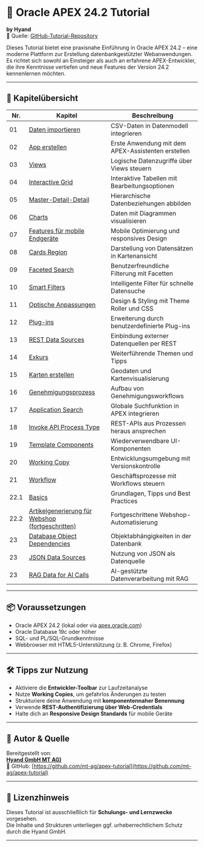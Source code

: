 # 📘 Oracle APEX 24.2 Tutorial  
**by Hyand**  
🔗 Quelle: [GitHub-Tutorial-Repository](https://github.com/mt-ag/apex-tutorial)

Dieses Tutorial bietet eine praxisnahe Einführung in Oracle APEX 24.2 – eine moderne Plattform zur Erstellung datenbankgestützter Webanwendungen. Es richtet sich sowohl an Einsteiger als auch an erfahrene APEX-Entwickler, die ihre Kenntnisse vertiefen und neue Features der Version 24.2 kennenlernen möchten.

---

## 🧱 Kapitelübersicht

| Nr. | Kapitel | Beschreibung |
|-----|---------|--------------|
| 01 | [Daten importieren](https://github.com/mt-ag/apex-tutorial/blob/24.2/docs/Kapitel-01/Kapitel-01%20-%20Daten%20importieren.md) | CSV-Daten in Datenmodell integrieren |
| 02 | [App erstellen](https://github.com/mt-ag/apex-tutorial/blob/24.2/docs/Kapitel-02/Kapitel-02%20-%20App%20erstellen.md) | Erste Anwendung mit dem APEX-Assistenten erstellen |
| 03 | [Views](https://github.com/mt-ag/apex-tutorial/blob/24.2/docs/Kapitel-03/Kapitel-03%20-%20Views.md) | Logische Datenzugriffe über Views steuern |
| 04 | [Interactive Grid](https://github.com/mt-ag/apex-tutorial/blob/24.2/docs/Kapitel-04/Kapitel-04%20-%20Interactive%20Grid.md) | Interaktive Tabellen mit Bearbeitungsoptionen |
| 05 | [Master-Detail-Detail](https://github.com/mt-ag/apex-tutorial/blob/24.2/docs/Kapitel-05/Kapitel-05%20-%20Master-Detail-Detail.md) | Hierarchische Datenbeziehungen abbilden |
| 06 | [Charts](https://github.com/mt-ag/apex-tutorial/blob/24.2/docs/Kapitel-06/Kapitel-06%20-%20Charts.md) | Daten mit Diagrammen visualisieren |
| 07 | [Features für mobile Endgeräte](https://github.com/mt-ag/apex-tutorial/blob/24.2/docs/Kapitel-07/Kapitel-07%20-%20Features%20f%C3%BCr%20mobile%20Endger%C3%A4te.md) | Mobile Optimierung und responsives Design |
| 08 | [Cards Region](https://github.com/mt-ag/apex-tutorial/blob/24.2/docs/Kapitel-08/Kapitel-08%20-%20Cards%20Region.md) | Darstellung von Datensätzen in Kartenansicht |
| 09 | [Faceted Search](https://github.com/mt-ag/apex-tutorial/blob/24.2/docs/Kapitel-09/Kapitel-09%20-%20Faceted%20Search.md) | Benutzerfreundliche Filterung mit Facetten |
| 10 | [Smart Filters](https://github.com/mt-ag/apex-tutorial/blob/24.2/docs/Kapitel-10/Kapitel-10%20-%20Smart%20Filters.md) | Intelligente Filter für schnelle Datensuche |
| 11 | [Optische Anpassungen](https://github.com/mt-ag/apex-tutorial/blob/24.2/docs/Kapitel-11/Kapitel-11%20-%20Optische%20Anpassungen.md) | Design & Styling mit Theme Roller und CSS |
| 12 | [Plug-ins](https://github.com/mt-ag/apex-tutorial/blob/24.2/docs/Kapitel-12/Kapitel-12%20-%20Plug-ins.md) | Erweiterung durch benutzerdefinierte Plug-ins |
| 13 | [REST Data Sources](https://github.com/mt-ag/apex-tutorial/blob/24.2/docs/Kapitel-13/Kapitel-13%20-%20Rest%20Data%20Sources.md) | Einbindung externer Datenquellen per REST |
| 14 | [Exkurs](https://github.com/mt-ag/apex-tutorial/blob/24.2/docs/Kapitel-14/Kapitel-14%20-%20Exkurs.md) | Weiterführende Themen und Tipps |
| 15 | [Karten erstellen](https://github.com/mt-ag/apex-tutorial/blob/24.2/docs/Kapitel-15/Kapitel-15%20-%20Karten%20erstellen.md) | Geodaten und Kartenvisualisierung |
| 16 | [Genehmigungsprozess](https://github.com/mt-ag/apex-tutorial/blob/24.2/docs/Kapitel-16/Kapitel-16%20-%20Genehmigungsprozess%20.md) | Aufbau von Genehmigungsworkflows |
| 17 | [Application Search](https://github.com/mt-ag/apex-tutorial/blob/24.2/docs/Kapitel-17/Kapitel-17%20-%20Application%20Search.md) | Globale Suchfunktion in APEX integrieren |
| 18 | [Invoke API Process Type](https://github.com/mt-ag/apex-tutorial/blob/24.2/docs/Kapitel-18/Kapitel-18%20-%20Invoke%20API%20Process%20Type.md) | REST-APIs aus Prozessen heraus ansprechen |
| 19 | [Template Components](https://github.com/mt-ag/apex-tutorial/blob/24.2/docs/Kapitel-19/Kapitel-19%20-%20Template%20Components.md) | Wiederverwendbare UI-Komponenten |
| 20 | [Working Copy](https://github.com/mt-ag/apex-tutorial/blob/24.2/docs/Kapitel-20/Kapitel-20%20-%20Working%20Copy.md) | Entwicklungsumgebung mit Versionskontrolle |
| 21 | [Workflow](https://github.com/mt-ag/apex-tutorial/blob/24.2/docs/Kapitel-21/Kapitel-21%20-%20Workflow.md) | Geschäftsprozesse mit Workflows steuern |
| 22.1 | [Basics](https://github.com/mt-ag/apex-tutorial/blob/24.2/docs/Kapitel-22/Kapitel-22.1%20-%20Basics.md) | Grundlagen, Tipps und Best Practices |
| 22.2 | [Artikelgenerierung für Webshop (fortgeschritten)](https://github.com/mt-ag/apex-tutorial/blob/24.2/docs/Kapitel-22/Kapitel-22.2%20-%20Article%20generation%20for%20Webshop%20(advanced).md) | Fortgeschrittene Webshop-Automatisierung |
| 23 | [Database Object Dependencies](https://github.com/mt-ag/apex-tutorial/blob/24.2/docs/Kapitel-23/Kapitel-23%20-%20Database%20Object%20Dependencies.md) | Objektabhängigkeiten in der Datenbank |
| 23 | [JSON Data Sources](https://github.com/mt-ag/apex-tutorial/blob/24.2/docs/Kapitel-23/Kapitel-23%20-%20JSON%20Data%20Sources.md) | Nutzung von JSON als Datenquelle |
| 23 | [RAG Data for AI Calls](https://github.com/mt-ag/apex-tutorial/blob/24.2/docs/Kapitel-23/Kapitel-23%20-%20RAG%20Data%20for%20AI%20Calls.md) | AI-gestützte Datenverarbeitung mit RAG |

---

## 📦 Voraussetzungen

- Oracle APEX 24.2 (lokal oder via [apex.oracle.com](https://apex.oracle.com))  
- Oracle Database 19c oder höher  
- SQL- und PL/SQL-Grundkenntnisse  
- Webbrowser mit HTML5-Unterstützung (z. B. Chrome, Firefox)

---

## 🛠 Tipps zur Nutzung

- Aktiviere die **Entwickler-Toolbar** zur Laufzeitanalyse  
- Nutze **Working Copies**, um gefahrlos Änderungen zu testen  
- Strukturiere deine Anwendung mit **komponentennaher Benennung**  
- Verwende **REST-Authentifizierung über Web-Credentials**  
- Halte dich an **Responsive Design Standards** für mobile Geräte

---

## 👥 Autor & Quelle

Bereitgestellt von:  
**[Hyand GmbH MT AG)](https://www.hyand.com)**  
🔗 GitHub: [https://github.com/mt-ag/apex-tutorial](https://github.com/mt-ag/apex-tutorial)

---

## 📌 Lizenzhinweis

Dieses Tutorial ist ausschließlich für **Schulungs- und Lernzwecke** vorgesehen.  
Die Inhalte und Strukturen unterliegen ggf. urheberrechtlichem Schutz durch die Hyand GmbH.

---
